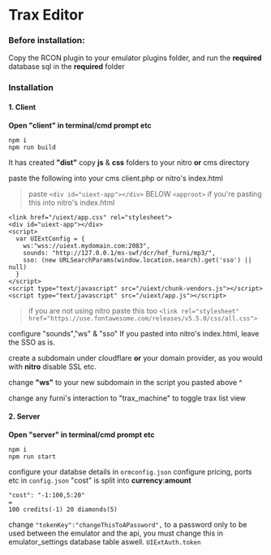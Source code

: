 # Trax Editor

### Before installation:

Copy the RCON plugin to your emulator plugins folder, and run the **required** database sql in the **required** folder

### Installation

#### 1. Client

**Open "client" in terminal/cmd prompt etc**

```
npm i
npm run build
```

It has created **"dist"**
copy **js** & **css** folders to your nitro **or** cms directory

paste the following into your cms client.php or nitro's index.html

> paste `<div id="uiext-app"></div>` BELOW `<approot>` if you're pasting this into nitro's index.html

```
<link href="/uiext/app.css" rel="stylesheet">
<div id="uiext-app"></div>
<script>
  var UIExtConfig = {
    ws:"wss://uiext.mydomain.com:2083",
    sounds: "http://127.0.0.1/ms-swf/dcr/hof_furni/mp3/",
    sso: (new URLSearchParams(window.location.search).get('sso') || null)
  }
</script>
<script type="text/javascript" src="/uiext/chunk-vendors.js"></script>
<script type="text/javascript" src="/uiext/app.js"></script>
```

> if you are not using nitro paste this too `<link rel="stylesheet" href="https://use.fontawesome.com/releases/v5.5.0/css/all.css">`

configure "sounds","ws" & "sso"
If you pasted into nitro's index.html, leave the SSO as is.

create a subdomain under cloudflare **or** your domain provider, as you would with **nitro** disable SSL etc.

change **"ws"** to your new subdomain in the script you pasted above ^

change any furni's interaction to "trax_machine" to toggle trax list view

#### 2. Server

**Open "server" in terminal/cmd prompt etc**

```
npm i
npm run start
```

configure your databse details in `ormconfig.json`
configure pricing, ports etc in `config.json`
"cost" is split into **currency**:**amount**

```
"cost": "-1:100,5:20"
=
100 credits(-1) 20 diamonds(5)
```

change `"tokenKey":"changeThisToAPassword",` to a password only to be used between the emulator and the api, you must change this in emulator_settings database table aswell. `UIExtAuth.token`
